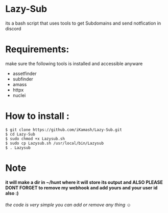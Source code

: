 # Lazy-Sub
its a bash script that uses tools to get Subdomains and send notfication in discord 

# Requirements:
  make sure the following tools is installed and accessible anyware

  - assetfinder
  - subfinder
  - amass
  - httpx
  - nuclei
  

# How to install :
  ```
  $ git clone https://github.com/iKamash/Lazy-Sub.git
  $ cd Lazy-Sub
  $ sudo chmod +x Lazysub.sh
  $ sudo cp Lazysub.sh /usr/local/bin/Lazysub 
  $ . Lazysub
  ```

# Note 
**it will make a dir in ~/hunt where it will store its output and ALSO PLEASE DONT FORGET to remove my webhook and add yours and your user id also :)**

###### the code is very simple you can add or remove any thing ☺
